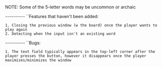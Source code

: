 
NOTE: Some of the 5-letter words may be uncommon or archaic

---------- ``Features that haven't been added:

	1. Closing the previous window (w the board) once the player wants to play again
	2. Detecting when the input isn't an existing word

---------- ``Bugs:

	1. The text field typically appears in the top-left corner after the player presses the button, however it disappears once the player maximizes/minimizes the window
